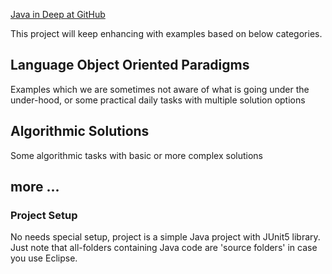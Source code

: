﻿[Java in Deep at GitHub](https://github.com/azatsatklichov/java-in-deep.git) 

This project will keep enhancing with examples based on below categories.


## Language Object Oriented Paradigms
Examples which we are sometimes not aware of what is going under the under-hood, or some practical daily tasks with multiple solution options  

## Algorithmic Solutions 
Some algorithmic tasks with basic or more complex solutions 
    
 
## more ...

### Project Setup
No needs special setup, project is a simple Java project with  JUnit5 library. 
Just note that all-folders containing Java code are 'source folders' in case you use Eclipse.    
  

 
